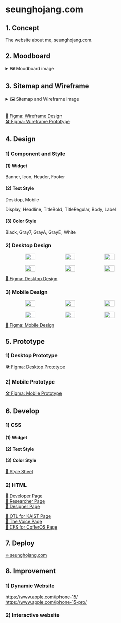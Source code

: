 # seunghojang.com

## 1. Concept

The website about me, seunghojang.com.

## 2. Moodboard

<details>
<summary>🖼️ Moodboard image</summary>

![](/ReadmeAssets/Moodboard/Moodboard.png)

</details>

## 3. Sitemap and Wireframe

<details>
<summary>🖼️ Sitemap and Wireframe image</summary>

![](/ReadmeAssets/Sitemap%20and%20Wireframe/Sitemap.png)

![](/ReadmeAssets/Sitemap%20and%20Wireframe/Work%20Wireframe%201.png)
![](/ReadmeAssets/Sitemap%20and%20Wireframe/Work%20Wireframe%202.png)
![](/ReadmeAssets/Sitemap%20and%20Wireframe/Work%20Wireframe%203.png)
![](/ReadmeAssets/Sitemap%20and%20Wireframe/Work%20Wireframe%204.png)

</details>

<br>

<a href="https://www.figma.com/file/b9tdhg9q64ka04KFMAMQ7J/DM-UY-2193-Intro-to-Web-Development?type=design&node-id=0%3A1&mode=design&t=dOhSwSeQTsSUq9ue-1">🎨 Figma: Wireframe Design</a><br>
<a href="https://www.figma.com/proto/b9tdhg9q64ka04KFMAMQ7J/DM-UY-2193-Intro-to-Web-Development?page-id=0%3A1&type=design&node-id=13-31&viewport=158%2C-651%2C0.18&t=G81eDzx9lISq16DH-1&scaling=scale-down&starting-point-node-id=13%3A31&show-proto-sidebar=1&mode=design">🛠️ Figma: Wireframe Prototype</a><br>

## 4. Design

### 1) Component and Style

#### (1) Widget

Banner, Icon, Header, Footer

#### (2) Text Style

Desktop, Mobile

Display, Headline, TitleBold, TitleRegular, Body, Label

#### (3) Color Style

Black, Gray7, GrayA, GrayE, White

### 2) Desktop Design

<div style="display: flex; justify-content: center;">
    <img src="/ReadmeAssets/Design/Desktop/Researcher.png" style="width: 25%;">
    <img src="/ReadmeAssets/Design/Desktop/Developer.png" style="width: 25%;">
    <img src="/ReadmeAssets/Design/Desktop/Designer.png" style="width: 25%;">
</div>

<br>

<div style="display: flex; justify-content: center;">
    <img src="/ReadmeAssets/Design/Desktop/OTL for KAIST.png" style="width: 25%;">
    <img src="/ReadmeAssets/Design/Desktop/The Voice.png" style="width: 25%;">
    <img src="/ReadmeAssets/Design/Desktop/CFS for CofferOS.png" style="width: 25%;">
</div>

<a href="https://www.figma.com/file/b9tdhg9q64ka04KFMAMQ7J/DM-UY-2193-Intro-to-Web-Development?type=design&node-id=28%3A2&mode=design&t=hnl1e84whSAphNEs-1">🎨 Figma: Desktop Design</a>

### 3) Mobile Design

<div style="display: flex; justify-content: center;">
    <img src="/ReadmeAssets/Design/Mobile/Researcher.png" style="width: 25%;">
    <img src="/ReadmeAssets/Design/Mobile/Developer.png" style="width: 25%;">
    <img src="/ReadmeAssets/Design/Mobile/Designer.png" style="width: 25%;">
</div>

<br>

<div style="display: flex; justify-content: center;">
    <img src="/ReadmeAssets/Design/Mobile/OTL for KAIST.png" style="width: 25%;">
    <img src="/ReadmeAssets/Design/Mobile/The Voice.png" style="width: 25%;">
    <img src="/ReadmeAssets/Design/Mobile/CFS for CofferOS.png" style="width: 25%;">
</div>

<a href="https://www.figma.com/file/b9tdhg9q64ka04KFMAMQ7J/DM-UY-2193-Intro-to-Web-Development?type=design&node-id=28%3A2&mode=design&t=hnl1e84whSAphNEs-1">🎨 Figma: Mobile Design</a>

## 5. Prototype

### 1) Desktop Prototype

<a href="https://www.figma.com/proto/b9tdhg9q64ka04KFMAMQ7J/DM-UY-2193-Intro-to-Web-Development?page-id=28%3A2&type=design&node-id=81-470&viewport=45%2C299%2C0.13&t=HRWC7Uh2wpJvhZ68-1&scaling=contain&starting-point-node-id=81%3A470&show-proto-sidebar=1&mode=design">🛠️ Figma: Desktop Prototype</a>

### 2) Mobile Prototype

<a href="https://www.figma.com/proto/b9tdhg9q64ka04KFMAMQ7J/DM-UY-2193-Intro-to-Web-Development?page-id=28%3A2&type=design&node-id=81-1248&viewport=45%2C299%2C0.13&t=HRWC7Uh2wpJvhZ68-1&scaling=contain&starting-point-node-id=81%3A1248&show-proto-sidebar=1&mode=design">🛠️ Figma: Mobile Prototype</a>

## 6. Develop

### 1) CSS

#### (1) Widget

#### (2) Text Style

#### (3) Color Style

<a href="public/style.css" target="_blank">📄 Style Sheet</a><br>

### 2) HTML

<a href="public/index.html" target="_blank">📄 Developer Page</a><br>
<a href="public/researcher.html" target="_blank">📄 Researcher Page</a><br>
<a href="public/designer.html" target="_blank">📄 Designer Page</a><br>

<a href="public/OTLforKAIST.html" target="_blank">📃 OTL for KAIST Page</a><br>
<a href="public/TheVoice.html" target="_blank">📃 The Voice Page</a><br>
<a href="public/CFS.html" target="_blank">📃 CFS for CofferOS Page</a><br>

## 7. Deploy

<a href="https://seunghojang.web.app/">🔥 seunghojang.com</a>

## 8. Improvement

### 1) Dynamic Website

https://www.apple.com/iphone-15/  
https://www.apple.com/iphone-15-pro/

### 2) Interactive website
